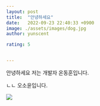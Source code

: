```yaml
---
layout: post
title:  "안녕하세요"
date:   2022-09-23 22:40:33 +0900
image: ./assets/images/dog.jpg
author: yunscent

rating: 5


---
```








안녕하세요 저는 개발자 온동훈입니다.

ㄴㄴ 오소윤입니다.





![](./assets/images/dog.jpg)

